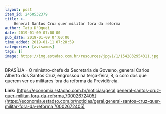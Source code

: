 ```yaml
---
layout: post
item_id: 2450532379
title: >-
    General Santos Cruz quer militar fora da reforma
author: Tatu D'Oquei
date: 2019-01-09 07:00:00
pub_date: 2019-01-09 07:00:00
time_added: 2019-01-11 07:28:59
categories: [avisamos]
tags: []
image: https://img.estadao.com.br/resources/jpg/1/1/1542832954311.jpg
---
```


BRASÍLIA - O ministro-chefe da Secretaria de Governo, general Carlos Alberto dos Santos Cruz, engrossou na terça-feira, 8, o coro dos que querem ver os militares fora da reforma da Previdência.

**Link:** [https://economia.estadao.com.br/noticias/geral,general-santos-cruz-quer-militar-fora-da-reforma,70002672405](https://economia.estadao.com.br/noticias/geral,general-santos-cruz-quer-militar-fora-da-reforma,70002672405)

